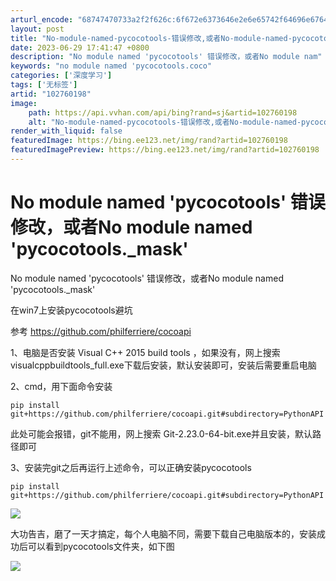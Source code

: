 ```yaml
---
arturl_encode: "68747470733a2f2f626c:6f672e6373646e2e6e65742f64696e6764696e67313032322f:61727469636c652f64657461696c732f313032373630313938"
layout: post
title: "No-module-named-pycocotools-错误修改,或者No-module-named-pycocotools._mask"
date: 2023-06-29 17:41:47 +0800
description: "No module named 'pycocotools' 错误修改，或者No module nam"
keywords: "no module named 'pycocotools.coco"
categories: ['深度学习']
tags: ['无标签']
artid: "102760198"
image:
    path: https://api.vvhan.com/api/bing?rand=sj&artid=102760198
    alt: "No-module-named-pycocotools-错误修改,或者No-module-named-pycocotools._mask"
render_with_liquid: false
featuredImage: https://bing.ee123.net/img/rand?artid=102760198
featuredImagePreview: https://bing.ee123.net/img/rand?artid=102760198
---
```


# No module named 'pycocotools' 错误修改，或者No module named 'pycocotools.\_mask'

No module named 'pycocotools' 错误修改，或者No module named 'pycocotools.\_mask'

在win7上安装pycocotools避坑

参考
<https://github.com/philferriere/cocoapi>

1、电脑是否安装 Visual C++ 2015 build tools ，如果没有，网上搜索visualcppbuildtools\_full.exe下载后安装，默认安装即可，安装后需要重启电脑

2、cmd，用下面命令安装

```
pip install git+https://github.com/philferriere/cocoapi.git#subdirectory=PythonAPI
```

此处可能会报错，git不能用，网上搜索 Git-2.23.0-64-bit.exe并且安装，默认路径即可

3、安装完git之后再运行上述命令，可以正确安装pycocotools

```
pip install git+https://github.com/philferriere/cocoapi.git#subdirectory=PythonAPI
```

![](https://i-blog.csdnimg.cn/blog_migrate/526566eedf914b9d92caa1f2f5783a9f.png)

大功告吉，磨了一天才搞定，每个人电脑不同，需要下载自己电脑版本的，安装成功后可以看到pycocotools文件夹，如下图

![](https://i-blog.csdnimg.cn/blog_migrate/331458d00bfa6eacec73db48f7d52829.png)